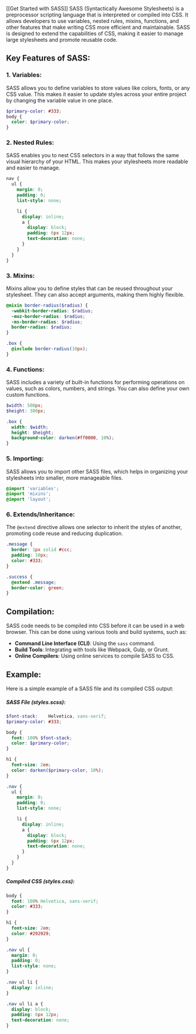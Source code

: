 [[Get Started with SASS]]
SASS (Syntactically Awesome Stylesheets) is a preprocessor scripting language that is interpreted or compiled into CSS. It allows developers to use variables, nested rules, mixins, functions, and other features that make writing CSS more efficient and maintainable. SASS is designed to extend the capabilities of CSS, making it easier to manage large stylesheets and promote reusable code.

## Key Features of SASS:

### 1. Variables:
   SASS allows you to define variables to store values like colors, fonts, or any CSS value. This makes it easier to update styles across your entire project by changing the variable value in one place.
   ```scss
   $primary-color: #333;
   body {
     color: $primary-color;
   }
   ```

### 2. Nested Rules:
   SASS enables you to nest CSS selectors in a way that follows the same visual hierarchy of your HTML. This makes your stylesheets more readable and easier to manage.
   ```scss
   nav {
     ul {
       margin: 0;
       padding: 0;
       list-style: none;

       li {
         display: inline;
         a {
           display: block;
           padding: 6px 12px;
           text-decoration: none;
         }
       }
     }
   }
   ```

### 3. Mixins:
   Mixins allow you to define styles that can be reused throughout your stylesheet. They can also accept arguments, making them highly flexible.
   ```scss
   @mixin border-radius($radius) {
     -webkit-border-radius: $radius;
     -moz-border-radius: $radius;
     -ms-border-radius: $radius;
     border-radius: $radius;
   }

   .box {
     @include border-radius(10px);
   }
   ```

### 4. Functions:
   SASS includes a variety of built-in functions for performing operations on values, such as colors, numbers, and strings. You can also define your own custom functions.
   ```scss
   $width: 500px;
   $height: 300px;

   .box {
     width: $width;
     height: $height;
     background-color: darken(#ff0000, 10%);
   }
   ```

### 5. Importing:
   SASS allows you to import other SASS files, which helps in organizing your stylesheets into smaller, more manageable files.
   ```scss
   @import 'variables';
   @import 'mixins';
   @import 'layout';
   ```

### 6. Extends/Inheritance:
   The `@extend` directive allows one selector to inherit the styles of another, promoting code reuse and reducing duplication.
   ```scss
   .message {
     border: 1px solid #ccc;
     padding: 10px;
     color: #333;
   }

   .success {
     @extend .message;
     border-color: green;
   }
   ```

## Compilation:
SASS code needs to be compiled into CSS before it can be used in a web browser. This can be done using various tools and build systems, such as:
- **Command Line Interface (CLI)**: Using the `sass` command.
- **Build Tools**: Integrating with tools like Webpack, Gulp, or Grunt.
- **Online Compilers**: Using online services to compile SASS to CSS.

## Example:
Here is a simple example of a SASS file and its compiled CSS output:

##### SASS File (styles.scss):
```scss
$font-stack:    Helvetica, sans-serif;
$primary-color: #333;

body {
  font: 100% $font-stack;
  color: $primary-color;
}

h1 {
  font-size: 2em;
  color: darken($primary-color, 10%);
}

.nav {
  ul {
    margin: 0;
    padding: 0;
    list-style: none;

    li {
      display: inline;
      a {
        display: block;
        padding: 6px 12px;
        text-decoration: none;
      }
    }
  }
}
```

##### Compiled CSS (styles.css):
```css
body {
  font: 100% Helvetica, sans-serif;
  color: #333;
}

h1 {
  font-size: 2em;
  color: #292929;
}

.nav ul {
  margin: 0;
  padding: 0;
  list-style: none;
}

.nav ul li {
  display: inline;
}

.nav ul li a {
  display: block;
  padding: 6px 12px;
  text-decoration: none;
}
```
